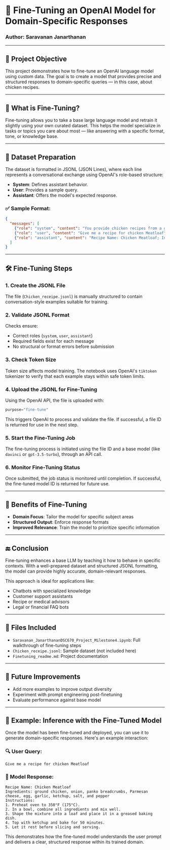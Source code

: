
# 🤖 Fine-Tuning an OpenAI Model for Domain-Specific Responses

### Author: Saravanan Janarthanan  

---

## 📌 Project Objective

This project demonstrates how to fine-tune an OpenAI language model using custom data. The goal is to create a model that provides precise and structured responses to domain-specific queries — in this case, about chicken recipes.

---

## 🧠 What is Fine-Tuning?

Fine-tuning allows you to take a base large language model and retrain it slightly using your own curated dataset. This helps the model specialize in tasks or topics you care about most — like answering with a specific format, tone, or knowledge base.

---

## 📂 Dataset Preparation

The dataset is formatted in JSONL (JSON Lines), where each line represents a conversational exchange using OpenAI's role-based structure:
- **System**: Defines assistant behavior.
- **User**: Provides a sample query.
- **Assistant**: Offers the model's expected response.

### ✅ Sample Format:
```json
{
  "messages": [
    {"role": "system", "content": "You provide chicken recipes from a given list."},
    {"role": "user", "content": "Give me a recipe for chicken Meatloaf"},
    {"role": "assistant", "content": "Recipe Name: Chicken Meatloaf; Ingredients: ground chicken, onion, panko..."}
  ]
}
```

---

## 🛠️ Fine-Tuning Steps

### 1. **Create the JSONL File**
The file (`Chicken_receipe.jsonl`) is manually structured to contain conversation-style examples suitable for training.

### 2. **Validate JSONL Format**
Checks ensure:
- Correct roles (`system`, `user`, `assistant`)
- Required fields exist for each message
- No structural or format errors before submission

### 3. **Check Token Size**
Token size affects model training. The notebook uses OpenAI's `tiktoken` tokenizer to verify that each example stays within safe token limits.

### 4. **Upload the JSONL for Fine-Tuning**
Using the OpenAI API, the file is uploaded with:
```python
purpose="fine-tune"
```
This triggers OpenAI to process and validate the file. If successful, a file ID is returned for use in the next step.

### 5. **Start the Fine-Tuning Job**
The fine-tuning process is initiated using the file ID and a base model (like `davinci` or `gpt-3.5-turbo`), through an API call.

### 6. **Monitor Fine-Tuning Status**
Once submitted, the job status is monitored until completion. If successful, the fine-tuned model ID is returned for future use.

---

## 🔁 Benefits of Fine-Tuning

- **Domain Focus**: Tailor the model for specific subject areas
- **Structured Output**: Enforce response formats
- **Improved Relevance**: Train the model to prioritize specific information

---

## 🔚 Conclusion

Fine-tuning enhances a base LLM by teaching it how to behave in specific contexts. With a well-prepared dataset and structured JSONL formatting, the model can provide highly accurate, domain-relevant responses.

This approach is ideal for applications like:
- Chatbots with specialized knowledge
- Customer support assistants
- Recipe or medical advisors
- Legal or financial FAQ bots

---

## 📁 Files Included
- `Saravanan_JanarthananDSC670_Project_Milestone4.ipynb`: Full walkthrough of fine-tuning steps
- `Chicken_receipe.jsonl`: Sample dataset (not included here)
- `Finetuning_readme.md`: Project documentation

---

## 🧠 Future Improvements
- Add more examples to improve output diversity
- Experiment with prompt engineering post-finetuning
- Evaluate performance against base model


---

## 💬 Example: Inference with the Fine-Tuned Model

Once the model has been fine-tuned and deployed, you can use it to generate domain-specific responses. Here's an example interaction:

### 🔍 User Query:
```
Give me a recipe for chicken Meatloaf
```

### 🤖 Model Response:
```
Recipe Name: Chicken Meatloaf  
Ingredients: ground chicken, onion, panko breadcrumbs, Parmesan cheese, egg, garlic, ketchup, salt, and pepper  
Instructions:  
1. Preheat oven to 350°F (175°C).  
2. In a bowl, combine all ingredients and mix well.  
3. Shape the mixture into a loaf and place it in a greased baking dish.  
4. Top with ketchup and bake for 50 minutes.  
5. Let it rest before slicing and serving.
```

This demonstrates how the fine-tuned model understands the user prompt and delivers a clear, structured response within its trained domain.


